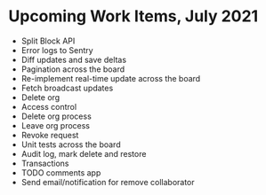 # Upcoming Work Items, July 2021

-   Split Block API
-   Error logs to Sentry
-   Diff updates and save deltas
-   Pagination across the board
-   Re-implement real-time update across the board
-   Fetch broadcast updates
-   Delete org
-   Access control
-   Delete org process
-   Leave org process
-   Revoke request
-   Unit tests across the board
-   Audit log, mark delete and restore
-   Transactions
-   TODO comments app
-   Send email/notification for remove collaborator
